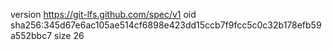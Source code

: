version https://git-lfs.github.com/spec/v1
oid sha256:345d67e6ac105ae514cf6898e423dd15ccb7f9fcc5c0c32b178efb59a552bbc7
size 26
